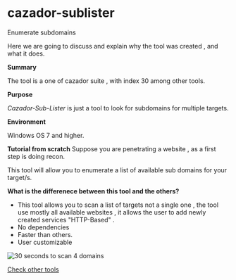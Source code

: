 # cazador-sublister
Enumerate subdomains


Here we are going to discuss and explain why the tool was created , and what it does.

 **Summary**


The tool is a one of cazador suite , with index 30 among other tools.

 **Purpose**
 
*Cazador-Sub-Lister* is just a tool to look for subdomains for multiple targets.
 


**Environment**

Windows OS 7 and higher.



**Tutorial from scratch**
Suppose you are penetrating a website  , as a first step is doing recon.

This tool will allow you to enumerate a list of available sub domains for your target/s.

**What is the differenece between this tool and the others?**

- This tool allows you to scan a list of targets not a single one , the tool use mostly all available websites , it allows the user to add newly created services "HTTP-Based" .
- No dependencies 
- Faster than others.
- User customizable


![30 seconds to scan 4 domains](https://github.com/cazadorsuite/cazador-sublister/blob/master/src/scan.png?raw=true)


 


[Check other tools](https://github.com/cazadorsuite)

